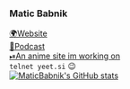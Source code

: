 ### Matic Babnik
[🌍Website](https://me.yeet.si/)  
[🎤Podcast](https://vegahq.cf/)  
[⏯An anime site im working on](https://weebify.me/)  
`telnet yeet.si` 😉  
[![MaticBabnik's GitHub stats](https://github-readme-stats.vercel.app/api?username=MaticBabnik)](https://github.com/anuraghazra/github-readme-stats)
